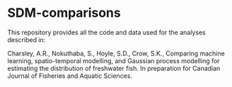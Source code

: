 # SDM-comparisons

This repository provides all the code and data used for the analyses described in:

Charsley, A.R., Nokuthaba, S., Hoyle, S.D., Crow, S.K., Comparing machine learning, spatio-temporal modelling, and Gaussian process modelling for estimating the distribution of freshwater fish. In preparation for Canadian Journal of Fisheries and Aquatic Sciences.
